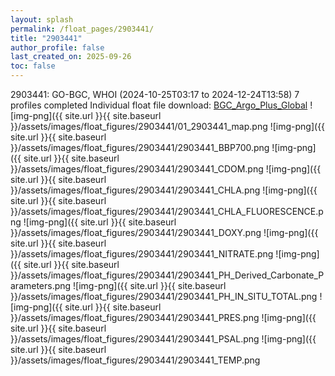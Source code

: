 ```yaml
---
layout: splash
permalink: /float_pages/2903441/
title: "2903441"
author_profile: false
last_created_on: 2025-09-26
toc: false
---
```

 
2903441: GO-BGC, WHOI (2024-10-25T03:17 to 2024-12-24T13:58)
7 profiles completed
Individual float file download: [BGC_Argo_Plus_Global](https://ftp.soest.hawaii.edu/bgc_argo_plus/Individual_Floats/outliers_removed/2903441_Sprof_processed.nc)
![img-png]({{ site.url }}{{ site.baseurl }}/assets/images/float_figures/2903441/01_2903441_map.png
![img-png]({{ site.url }}{{ site.baseurl }}/assets/images/float_figures/2903441/2903441_BBP700.png
![img-png]({{ site.url }}{{ site.baseurl }}/assets/images/float_figures/2903441/2903441_CDOM.png
![img-png]({{ site.url }}{{ site.baseurl }}/assets/images/float_figures/2903441/2903441_CHLA.png
![img-png]({{ site.url }}{{ site.baseurl }}/assets/images/float_figures/2903441/2903441_CHLA_FLUORESCENCE.png
![img-png]({{ site.url }}{{ site.baseurl }}/assets/images/float_figures/2903441/2903441_DOXY.png
![img-png]({{ site.url }}{{ site.baseurl }}/assets/images/float_figures/2903441/2903441_NITRATE.png
![img-png]({{ site.url }}{{ site.baseurl }}/assets/images/float_figures/2903441/2903441_PH_Derived_Carbonate_Parameters.png
![img-png]({{ site.url }}{{ site.baseurl }}/assets/images/float_figures/2903441/2903441_PH_IN_SITU_TOTAL.png
![img-png]({{ site.url }}{{ site.baseurl }}/assets/images/float_figures/2903441/2903441_PRES.png
![img-png]({{ site.url }}{{ site.baseurl }}/assets/images/float_figures/2903441/2903441_PSAL.png
![img-png]({{ site.url }}{{ site.baseurl }}/assets/images/float_figures/2903441/2903441_TEMP.png
